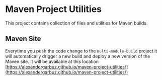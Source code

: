 # Maven Project Utilities

This project contains collection of files and utilities for Maven builds.

## Maven Site

Everytime you push the code change to the `multi-module-build` project it will automatically drigger a new build and deploy a new version of the Maven site.
It will be available at this location [https://alexandergarbuz.github.io/maven-project-utilities/](https://alexandergarbuz.github.io/maven-project-utilities/)
